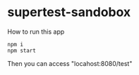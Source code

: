 # supertest-sandobox

How to run this app

```
npm i 
npm start
```

Then you can access "locahost:8080/test"